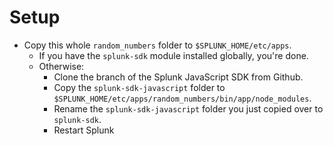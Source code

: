# Setup

* Copy this whole `random_numbers` folder to `$SPLUNK_HOME/etc/apps`.
    * If you have the `splunk-sdk` module installed globally, you're done.
    * Otherwise:
        * Clone the branch of the Splunk JavaScript SDK from Github.
        * Copy the `splunk-sdk-javascript` folder to `$SPLUNK_HOME/etc/apps/random_numbers/bin/app/node_modules`.
        * Rename the `splunk-sdk-javascript` folder you just copied over to `splunk-sdk`.
        * Restart Splunk